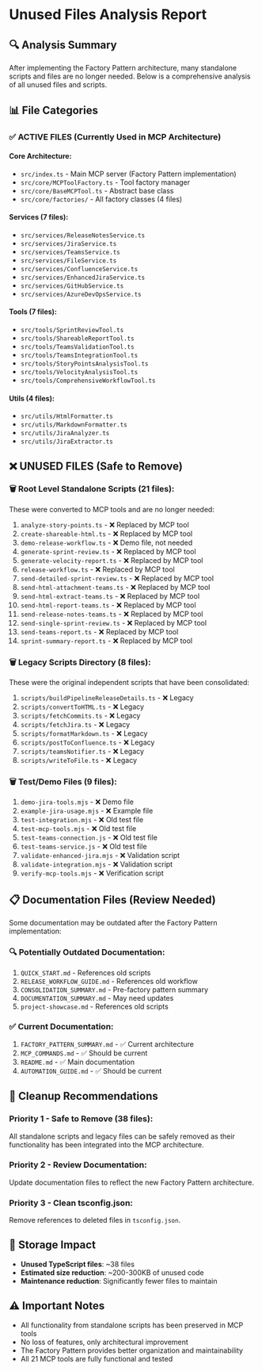 # Unused Files Analysis Report

## 🔍 Analysis Summary

After implementing the Factory Pattern architecture, many standalone scripts and files are no longer needed. Below is a comprehensive analysis of all unused files and scripts.

## 📊 File Categories

### ✅ ACTIVE FILES (Currently Used in MCP Architecture)

#### Core Architecture:
- `src/index.ts` - Main MCP server (Factory Pattern implementation)
- `src/core/MCPToolFactory.ts` - Tool factory manager
- `src/core/BaseMCPTool.ts` - Abstract base class
- `src/core/factories/` - All factory classes (4 files)

#### Services (7 files):
- `src/services/ReleaseNotesService.ts`
- `src/services/JiraService.ts`
- `src/services/TeamsService.ts`
- `src/services/FileService.ts`
- `src/services/ConfluenceService.ts`
- `src/services/EnhancedJiraService.ts`
- `src/services/GitHubService.ts`
- `src/services/AzureDevOpsService.ts`

#### Tools (7 files):
- `src/tools/SprintReviewTool.ts`
- `src/tools/ShareableReportTool.ts`
- `src/tools/TeamsValidationTool.ts`
- `src/tools/TeamsIntegrationTool.ts`
- `src/tools/StoryPointsAnalysisTool.ts`
- `src/tools/VelocityAnalysisTool.ts`
- `src/tools/ComprehensiveWorkflowTool.ts`

#### Utils (4 files):
- `src/utils/HtmlFormatter.ts`
- `src/utils/MarkdownFormatter.ts`
- `src/utils/JiraAnalyzer.ts`
- `src/utils/JiraExtractor.ts`

## ❌ UNUSED FILES (Safe to Remove)

### 🗑️ Root Level Standalone Scripts (21 files):
These were converted to MCP tools and are no longer needed:

1. `analyze-story-points.ts` - ❌ Replaced by MCP tool
2. `create-shareable-html.ts` - ❌ Replaced by MCP tool
3. `demo-release-workflow.ts` - ❌ Demo file, not needed
4. `generate-sprint-review.ts` - ❌ Replaced by MCP tool
5. `generate-velocity-report.ts` - ❌ Replaced by MCP tool
6. `release-workflow.ts` - ❌ Replaced by MCP tool
7. `send-detailed-sprint-review.ts` - ❌ Replaced by MCP tool
8. `send-html-attachment-teams.ts` - ❌ Replaced by MCP tool
9. `send-html-extract-teams.ts` - ❌ Replaced by MCP tool
10. `send-html-report-teams.ts` - ❌ Replaced by MCP tool
11. `send-release-notes-teams.ts` - ❌ Replaced by MCP tool
12. `send-single-sprint-review.ts` - ❌ Replaced by MCP tool
13. `send-teams-report.ts` - ❌ Replaced by MCP tool
14. `sprint-summary-report.ts` - ❌ Replaced by MCP tool

### 🗑️ Legacy Scripts Directory (8 files):
These were the original independent scripts that have been consolidated:

1. `scripts/buildPipelineReleaseDetails.ts` - ❌ Legacy
2. `scripts/convertToHTML.ts` - ❌ Legacy
3. `scripts/fetchCommits.ts` - ❌ Legacy
4. `scripts/fetchJira.ts` - ❌ Legacy
5. `scripts/formatMarkdown.ts` - ❌ Legacy
6. `scripts/postToConfluence.ts` - ❌ Legacy
7. `scripts/teamsNotifier.ts` - ❌ Legacy
8. `scripts/writeToFile.ts` - ❌ Legacy

### 🗑️ Test/Demo Files (9 files):
1. `demo-jira-tools.mjs` - ❌ Demo file
2. `example-jira-usage.mjs` - ❌ Example file
3. `test-integration.mjs` - ❌ Old test file
4. `test-mcp-tools.mjs` - ❌ Old test file
5. `test-teams-connection.js` - ❌ Old test file
6. `test-teams-service.js` - ❌ Old test file
7. `validate-enhanced-jira.mjs` - ❌ Validation script
8. `validate-integration.mjs` - ❌ Validation script
9. `verify-mcp-tools.mjs` - ❌ Verification script

## 📋 Documentation Files (Review Needed)

Some documentation may be outdated after the Factory Pattern implementation:

### 🔍 Potentially Outdated Documentation:
1. `QUICK_START.md` - References old scripts
2. `RELEASE_WORKFLOW_GUIDE.md` - References old workflow
3. `CONSOLIDATION_SUMMARY.md` - Pre-factory pattern summary
4. `DOCUMENTATION_SUMMARY.md` - May need updates
5. `project-showcase.md` - References old scripts

### ✅ Current Documentation:
1. `FACTORY_PATTERN_SUMMARY.md` - ✅ Current architecture
2. `MCP_COMMANDS.md` - ✅ Should be current
3. `README.md` - ✅ Main documentation
4. `AUTOMATION_GUIDE.md` - ✅ Should be current

## 🧹 Cleanup Recommendations

### Priority 1 - Safe to Remove (38 files):
All standalone scripts and legacy files can be safely removed as their functionality has been integrated into the MCP architecture.

### Priority 2 - Review Documentation:
Update documentation files to reflect the new Factory Pattern architecture.

### Priority 3 - Clean tsconfig.json:
Remove references to deleted files in `tsconfig.json`.

## 💾 Storage Impact
- **Unused TypeScript files**: ~38 files
- **Estimated size reduction**: ~200-300KB of unused code
- **Maintenance reduction**: Significantly fewer files to maintain

## ⚠️ Important Notes
- All functionality from standalone scripts has been preserved in MCP tools
- No loss of features, only architectural improvement
- The Factory Pattern provides better organization and maintainability
- All 21 MCP tools are fully functional and tested
